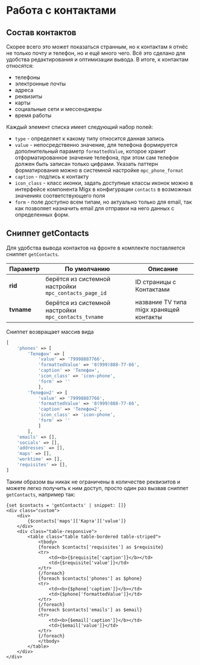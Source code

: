 # Работа с контактами

## Состав контактов

Скорее всего это может показаться странным, но к контактам я отнёс не только почту и телефон, но и ещё много чего. Всё это сделано для удобства редактирования и оптимизации вывода. В итоге, к контактам относятся:

* телефоны
* электронные почты
* адреса
* реквизиты
* карты
* социальные сети и мессенджеры
* время работы

Каждый элемент списка имеет следующий набор полей:

* `type` - определяет к какому типу относится данная запись
* `value` - непосредственно значение, для телефона формируется дополнительный параметр `formattedValue`, которое хранит отформатированное значение телефона, при этом сам телефон должен быть записан только цифрами. Указать паттерн форматирования можно в системной настройке `mpc_phone_format`
* `caption` - подпись к контакту
* `icon_class` - класс иконки, задать доступные классы иконок можно в интерфейсе компонента Migx в конфигурации `contacts` в возможных значениях соответствующего поля
* `form` - поле доступно всем типам, но актуально только для email, так как позволяет назначить email для отправки на него данных с определенных форм.

## Сниппет getContacts

Для удобства вывода контактов на фронте в комплекте поставляется сниппет `getContacts`.

| Параметр     | По умолчанию                                          | Описание                                |
|--------------|-------------------------------------------------------|-----------------------------------------|
| **rid**      | берётся из системной настройки `mpc_contacts_page_id` | ID страницы с Контактами                |
| **tvname**   | берётся из системной настройки `mpc_contacts_tvname`  | название TV типа migx хранящей контакты |

Сниппет возвращает массив вида

```php
[
    'phones' => [
        'Телефон' => [
            'value' => '79998887766',
            'formattedValue' => '8(999)888-77-66',
            'caption' => 'Телефон',
            'icon_class' => 'icon-phone',
            'form' => ''
            ],
        'Телефон2' => [
            'value' => '79998887766',
            'formattedValue' => '8(999)888-77-66',
            'caption' => 'Телефон2',
            'icon_class' => 'icon-phone',
            'form' => ''
            ]
        ],
    'emails' => [],
    'socials' => [],
    'addresses' => [],
    'maps' => [],
    'worktime' => [],
    'requisites' => [],
]
```

Таким образом вы никак не ограничены в количестве реквизитов и можете легко получить к ним доступ, просто один раз вызвав сниппет `getContacts`, например так:

```fenom
{set $contacts = 'getContacts' | snippet: []}
<div class="custom">
    <div>
        {$contacts['maps']['Карта']['value']}
    </div>
    <div class="table-responsive">
        <table class="table table-bordered table-striped">
            <tbody>
            {foreach $contacts['requisites'] as $requisite}
            <tr>
                <td><b>{$requisite['caption']}</b></td>
                <td>{$requisite['value']}</td>
            </tr>
            {/foreach}
            {foreach $contacts['phones'] as $phone}
            <tr>
                <td><b>{$phone['caption']}</b></td>
                <td>{$phone['formattedValue']}</td>
            </tr>
            {/foreach}
            {foreach $contacts['emails'] as $email}
            <tr>
                <td><b>{$email['caption']}</b></td>
                <td>{$email['value']}</td>
            </tr>
            {/foreach}
            </tbody>
        </table>
    </div>
</div>
```

